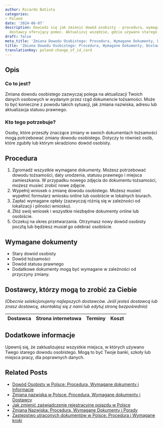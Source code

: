 ```yaml
---
author: Ricardo Batista
categories:
- Poland
date: '2024-06-07'
description: Dowiedz się jak zmienić dowód osobisty - procedura, wymagane dokumenty,
  dostawcy oferujący pomoc. Aktualizuj wszędzie, gdzie używano starego dowodu.
draft: false
meta_title: 'Zmiana Dowodu Osobistego: Procedura, Wymagane Dokumenty, Dostawcy'
title: 'Zmiana Dowodu Osobistego: Procedura, Wymagane Dokumenty, Dostawcy'
translationKey: poland-change_of_id_card
---
```




## Opis
### Co to jest?
Zmiana dowodu osobistego zazwyczaj polega na aktualizacji Twoich danych osobowych w wydanym przez rząd dokumencie tożsamości. Może to być konieczne z powodu takich sytuacji, jak zmiana nazwiska, adresu lub aktualizacja statusu prawnego.

### Kto tego potrzebuje?
Osoby, które przeszły znaczące zmiany w swoich dokumentach tożsamości mogą potrzebować zmiany dowodu osobistego. Dotyczy to również osób, które zgubiły lub którym skradziono dowód osobisty.

## Procedura
1. Zgromadź wszystkie wymagane dokumenty. Możesz potrzebować dowodu tożsamości, daty urodzenia, statusu prawnego i miejsca zamieszkania. W przypadku nowego zdjęcia do dokumentu tożsamości, możesz musieć zrobić nowe zdjęcie.
2. Wypełnij wniosek o zmianę dowodu osobistego. Możesz musieć wypełnić formularz wniosku online lub osobiście w lokalnych biurach.
3. Zapłać wymagane opłaty (zazwyczaj różnią się w zależności od lokalizacji i pilności wniosku).
4. Złóż swój wniosek i wszystkie niezbędne dokumenty online lub osobiście.
5. Oczekuj na okres przetwarzania. Otrzymasz nowy dowód osobisty pocztą lub będziesz musiał go odebrać osobiście.

## Wymagane dokumenty
- Stary dowód osobisty
- Dowód tożsamości
- Dowód statusu prawnego
- Dodatkowe dokumenty mogą być wymagane w zależności od przyczyny zmiany.

## Dostawcy, którzy mogą to zrobić za Ciebie

_(Obecnie selekcjonujemy najlepszych dostawców. Jeśli jesteś dostawcą lub znasz dostawcę, skontaktuj się z nami lub edytuj stronę bezpośrednio)_

| Dostawca        |     Strona internetowa  |     Terminy     |       Koszt      |
| :-------------: | :-------------: |  :-------------: | :-------------: |

## Dodatkowe informacje
Upewnij się, że zaktualizujesz wszystkie miejsca, w których używano Twego starego dowodu osobistego. Mogą to być Twoje banki, szkoły lub miejsca pracy, dla poprawnych danych.


## Related Posts

- [Dowód Osobisty w Polsce: Procedura, Wymagane dokumenty i Informacje](https://tramitit.com/pl/guides/poland/dowod_osobisty/)
- [Zmiana nazwiska w Polsce: Procedura, Wymagane dokumenty i Dostawcy](https://tramitit.com/pl/guides/poland/zgloszenie_zmiany_nazwiska/)
- [Jak zmienić zaświadczenie rejestracyjne pojazdu w Polsce](https://tramitit.com/pl/guides/poland/zmiana_dowodu_rejestracyjnego/)
- [Zmiana Nazwiska: Procedura, Wymagane Dokumenty i Porady](https://tramitit.com/pl/guides/poland/zgloszenie_zmiany_imienia/)
- [Zastępstwo utraconych dokumentów w Polsce: Procedura i Wymagane kroki](https://tramitit.com/pl/guides/poland/zgloszenie_utraty_dokumentow/)